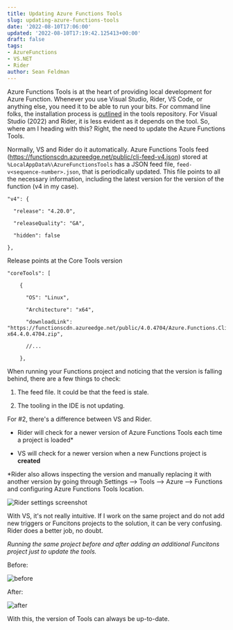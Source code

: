 ```yaml
---
title: Updating Azure Functions Tools
slug: updating-azure-functions-tools
date: '2022-08-10T17:06:00'
updated: '2022-08-10T17:19:42.125413+00:00'
draft: false
tags:
- AzureFunctions
- VS.NET
- Rider
author: Sean Feldman
---
```

Azure Functions Tools is at the heart of providing local development for Azure Function. Whenever you use Visual Studio, Rider, VS Code, or anything else, you need it to be able to run your bits. For command line folks, the installation process is [outlined](https://github.com/Azure/azure-functions-core-tools#installing) in the tools repository. For Visual Studio (2022) and Rider, it is less evident as it depends on the tool. So, where am I heading with this? Right, the need to update the Azure Functions Tools.

Normally, VS and Rider do it automatically. Azure Functions Tools feed (https://functionscdn.azureedge.net/public/cli-feed-v4.json) stored at `%LocalAppData%\AzureFunctionsTools` has a JSON feed file, `feed-v<sequence-number>.json`, that is periodically updated. This file points to all the necessary information, including the latest version for the version of the function (v4 in my case).

```
"v4": {
  "release": "4.20.0",
  "releaseQuality": "GA",
  "hidden": false
},
```

Release points at the Core Tools version

```
"coreTools": [
    {
      "OS": "Linux",
      "Architecture": "x64",
      "downloadLink": "https://functionscdn.azureedge.net/public/4.0.4704/Azure.Functions.Cli.linux-x64.4.0.4704.zip",
      //...
    },
```

When running your Functions project and noticing that the version is falling behind, there are a few things to check:

1. The feed file. It could be that the feed is stale.
2. The tooling in the IDE is not updating.

For #2, there's a difference between VS and Rider.

 - Rider will check for a newer version of Azure Functions Tools each time a project is loaded*
 - VS will check for a newer version when a new Functions project is **created**

\*Rider also allows inspecting the version and manually replacing it with another version by going through Settings --> Tools --> Azure --> Functions and configuring Azure Functions Tools location.

![Rider settings screenshot][1]

With VS, it's not really intuitive. If I work on the same project and do not add new triggers or Funcitons projects to the solution, it can be very confusing. Rider does a better job, no doubt.

*Running the same project before and after adding an _additional_ Funcitons project just to update the tools.*

Before:

![before][2]

After:

![after][3]

With this, the version of Tools can always be up-to-date.


[1]: https://aspblogs.blob.core.windows.net:443/media/sfeldman/2022/updating-azure-functions-tools/image.png
[2]: https://aspblogs.blob.core.windows.net:443/media/sfeldman/2022/updating-azure-functions-tools/image-1.png
[3]: https://aspblogs.blob.core.windows.net:443/media/sfeldman/2022/updating-azure-functions-tools/image-2.png
